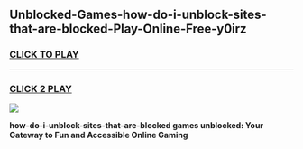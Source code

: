 
## Unblocked-Games-how-do-i-unblock-sites-that-are-blocked-Play-Online-Free-y0irz
<h3>
<a href="https://premium76.site?title=how-do-i-unblock-sites-that-are-blocked&ref=26A">CLICK TO PLAY</a></h3>
<hr>

<h3>
<a href="https://premium76.site?title=how-do-i-unblock-sites-that-are-blocked&ref=26A">CLICK 2 PLAY</a>
  
</h3>

<a href="https://premium76.site?title=how-do-i-unblock-sites-that-are-blocked&ref=26A"><img src="https://clearcache.store/games.png"></a>


**how-do-i-unblock-sites-that-are-blocked games unblocked: Your Gateway to Fun and Accessible Online Gaming**
